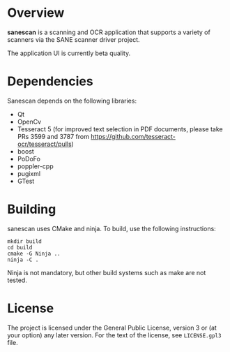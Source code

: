 Overview
========

**sanescan** is a scanning and OCR application that supports a variety of scanners via the SANE
scanner driver project.

The application UI is currently beta quality.

Dependencies
============

Sanescan depends on the following libraries:

 - Qt
 - OpenCv
 - Tesseract 5 (for improved text selection in PDF documents, please take PRs 3599 and 3787
   from https://github.com/tesseract-ocr/tesseract/pulls)
 - boost
 - PoDoFo
 - poppler-cpp
 - pugixml
 - GTest

Building
========

sanescan uses CMake and ninja. To build, use the following instructions:

    mkdir build
    cd build
    cmake -G Ninja ..
    ninja -C .
    
Ninja is not mandatory, but other build systems such as make are not tested.

License
=======

The project is licensed under the General Public License, version 3 or (at your option) any later 
version. For the text of the license, see `LICENSE.gpl3` file.
